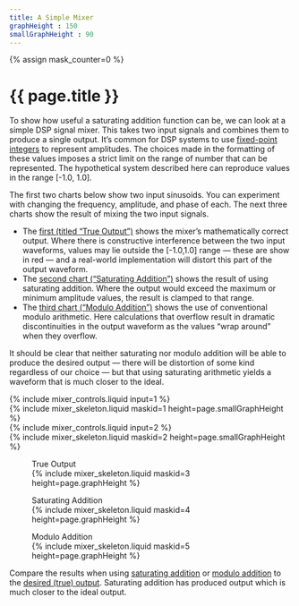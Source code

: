 ```yaml
---
title: A Simple Mixer
graphHeight : 150
smallGraphHeight : 90
---
```


{% assign mask_counter=0 %}

# {{ page.title }}

<link href="mixer.css" rel="stylesheet">

To show how useful a saturating addition function can be, we can look
at a simple DSP signal mixer. This takes two input signals and combines 
them to produce a single output. It’s common for DSP systems to use
[fixed-point integers](https://en.wikipedia.org/wiki/Fixed-point_arithmetic)
to represent amplitudes. The choices made in the formatting of these values
imposes a strict limit on the range of number that can be represented. The
hypothetical system described here can reproduce values in the range
[-1.0, 1.0].

The first two charts below show two input sinusoids. You can experiment
with changing the frequency, amplitude, and phase of each. The next three
charts show the result of mixing the two input signals.

- The [first (titled “True Output”)](#graphSum) shows the mixer’s mathematically
  correct output. Where there is constructive interference between the two input
  waveforms, values may lie outside the [-1.0,1.0] range — these are show in red
  — and a real-world implementation will distort this part of the output
  waveform.
- The [second chart (“Saturating Addition”)](#graphSatSum) shows the result of
  using saturating addition. Where the output would exceed the maximum or
  minimum amplitude values, the result is clamped to that range.
- The [third chart (“Modulo Addition”)](#graphModSum) shows the use of
  conventional modulo arithmetic. Here calculations that overflow result in
  dramatic discontinuities in the output waveform as the values “wrap around”
  when they overflow.

It should be clear that neither saturating nor modulo addition will be able to
produce the desired output — there will be distortion of some kind regardless
of our choice — but that using saturating arithmetic yields a waveform that is
much closer to the ideal.

<div class="run">
  <div>
{% include mixer_controls.liquid input=1 %}
    <div id="graph1">
{% include mixer_skeleton.liquid maskid=1 height=page.smallGraphHeight %}
    </div>
  </div>

  <div>
{% include mixer_controls.liquid input=2 %}
    <div id="graph2">
{% include mixer_skeleton.liquid maskid=2 height=page.smallGraphHeight %}
    </div>
  </div>
</div>

<figure>
   <figcaption>True Output</figcaption>
  <div id="graphSum">
{% include mixer_skeleton.liquid maskid=3 height=page.graphHeight %}
  </div>
</figure>

<div class="run">
  <figure>
    <figcaption>Saturating Addition</figcaption>
    <div id="graphSatSum">
{% include mixer_skeleton.liquid maskid=4 height=page.graphHeight %}
    </div>
  </figure>
  <figure>
    <figcaption>Modulo Addition</figcaption>
    <div id="graphModSum">
{% include mixer_skeleton.liquid maskid=5 height=page.graphHeight %}
    </div>
  </figure>
</div>

Compare the results when using [saturating addition](#graphSatSum) or
[modulo addition](#graphModSum) to the
[desired (true) output](#graphSum). Saturating addition has produced
output which is much closer to the ideal output.

<script type="module">
  import { mixerPage } from './mixer.js'
  document.addEventListener('DOMContentLoaded', mixerPage)
</script>
